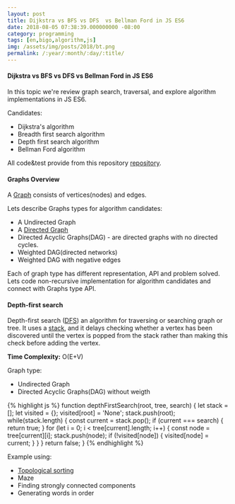 ```yaml
---
layout: post
title: Dijkstra vs BFS vs DFS  vs Bellman Ford in JS ES6
date: 2018-08-05 07:38:39.000000000 -08:00
category: programming
tags: [en,bigo,algorithm,js]
img: /assets/img/posts/2018/bt.png
permalink: /:year/:month/:day/:title/
---
```


#### Dijkstra vs BFS vs DFS  vs Bellman Ford in JS ES6

In this topic we're review graph search, traversal, and explore algorithm implementations in JS ES6.

Candidates:
- Dijkstra's algorithm
- Breadth first search algorithm
- Depth first search algorithm
- Bellman Ford algorithm

All code&test provide from this repository [repository](https://github.com/aldb/js_algorithms/).

#### Graphs Overview

A [Graph](https://en.wikipedia.org/wiki/Graph_(discrete_mathematics)) consists of vertices(nodes) and edges.

Lets describe Graphs types for algorithm candidates:
 - A Undirected Graph
 - A [Directed Graph](https://en.wikipedia.org/wiki/Directed_graph)
  - Directed Acyclic Graphs(DAG) - are directed graphs with no directed cycles.
   - Weighted DAG(directed networks)
   - Weighted DAG with negative edges

Each of graph type has different representation, API and problem solved.
Lets code non-recursive implementation for algorithm candidates and connect with Graphs type API.

#### Depth-first search

Depth-first search ([DFS](https://en.wikipedia.org/wiki/Depth-first_search)) an algorithm for traversing or searching graph or tree. It uses a [stack](https://en.wikipedia.org/wiki/Stack_(abstract_data_type)), and it delays checking whether a vertex has been discovered until the vertex is popped from the stack rather than making this check before adding the vertex.

<b>Time Complexity:</b> O(E+V)

Graph type: 
  -  Undirected Graph
  -  Directed Acyclic Graphs(DAG) without weigth

{% highlight js %}
function depthFirstSearch(root, tree, search) {
    let stack     = [];
    let visited   = {};
    visited[root] = 'None';
    stack.push(root);
    while(stack.length) {
        const current = stack.pop();
        if (current === search) {
            return true;
        }
        for (let i = 0; i < tree[current].length; i++) {
            const node = tree[current][i];
            stack.push(node);
            if (!visited[node]) {
                visited[node] = current;
            }
        }
    }
    return false;
}
{% endhighlight %}

Example using:
- [Topological sorting](https://en.wikipedia.org/wiki/Topological_sorting)
- Maze
- Finding strongly connected components
- Generating words in order
